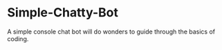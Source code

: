 # Simple-Chatty-Bot
A simple console chat bot will do wonders to guide through the basics of coding.
